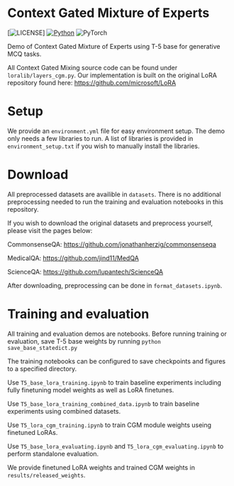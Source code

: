 # Context Gated Mixture of Experts

[![LICENSE](https://img.shields.io/badge/license-MIT-green)]
[![Python](https://img.shields.io/badge/python-3.6-blue)](https://www.python.org/)
![PyTorch](https://img.shields.io/badge/pytorch-1.5-yellow)

Demo of Context Gated Mixture of Experts using T-5 base for generative MCQ tasks. 

All Context Gated Mixing source code can be found under `loralib/layers_cgm.py`. Our implementation is built on the original LoRA repository found here: https://github.com/microsoft/LoRA


# Setup
We provide an `environment.yml` file for easy environment setup. The demo only needs a few libraries to run. A list of libraries is provided in `environment_setup.txt` if you wish to manually install the libraries.


# Download
All preprocessed datasets are availible in `datasets`. There is no additional preprocessing needed to run the training and evaluation notebooks in this repository.

If you wish to download the original datasets and preprocess yourself, please visit the pages below:

CommonsenseQA: https://github.com/jonathanherzig/commonsenseqa

MedicalQA: https://github.com/jind11/MedQA

ScienceQA: https://github.com/lupantech/ScienceQA

After downloading, preprocessing can be done in `format_datasets.ipynb`.

# Training and evaluation
All training and evaluation demos are notebooks. Before running training or evaluation, save T-5 base weights by running `python save_base_statedict.py`

The training notebooks can be configured to save checkpoints and figures to a specified directory. 

Use `T5_base_lora_training.ipynb` to train baseline experiments including fully finetuning model weights as well as LoRA finetunes.

Use `T5_base_lora_training_combined_data.ipynb` to train baseline experiments using combined datasets.

Use `T5_lora_cgm_training.ipynb` to train CGM module weights useing finetuned LoRAs.

Use `T5_base_lora_evaluating.ipynb` and `T5_lora_cgm_evaluating.ipynb` to perform standalone evaluation.

We provide finetuned LoRA weights and trained CGM weights in `results/released_weights`.



